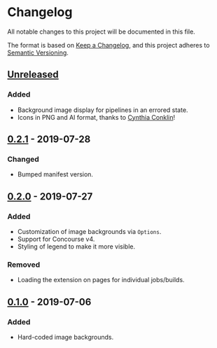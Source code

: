 # Changelog
All notable changes to this project will be documented in this file.

The format is based on [Keep a Changelog](https://keepachangelog.com/en/1.0.0/),
and this project adheres to [Semantic Versioning](https://semver.org/spec/v2.0.0.html).

## [Unreleased]
### Added
- Background image display for pipelines in an errored state.
- Icons in PNG and AI format, thanks to [Cynthia Conklin](https://cconklin.myportfolio.com/about)!

## [0.2.1] - 2019-07-28
### Changed
- Bumped manifest version.

## [0.2.0] - 2019-07-27
### Added
- Customization of image backgrounds via `Options`.
- Support for Concourse v4.
- Styling of legend to make it more visible.

### Removed
- Loading the extension on pages for individual jobs/builds.

## [0.1.0] - 2019-07-06
### Added
- Hard-coded image backgrounds.

[Unreleased]: https://github.com/carpeliam/concourse-status-amplifier/compare/v0.2.1...HEAD
[0.2.1]: https://github.com/carpeliam/concourse-status-amplifier/compare/v0.2.0...v0.2.1
[0.2.0]: https://github.com/carpeliam/concourse-status-amplifier/compare/v0.1.0...v0.2.0
[0.1.0]: https://github.com/carpeliam/concourse-status-amplifier/releases/tag/v0.1.0
